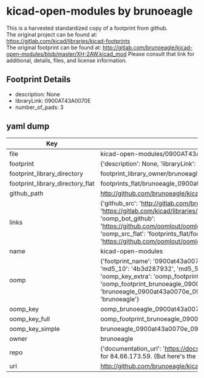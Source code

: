 # kicad-open-modules by brunoeagle  
This is a harvested standardized copy of a footprint from github.  
The original project can be found at:  
https://gitlab.com/kicad/libraries/kicad-footprints  
The original footprint can be found at:
http://gitlab.com/brunoeagle/kicad-open-modules/blob/master/XH-2AW.kicad_mod
Please consult that link for additional, details, files, and license information.  
## Footprint Details
* description: None  
* libraryLink: 0900AT43A0070E  
* number_of_pads: 3  
## yaml dump  
| Key | Value |  
| --- | --- |  
| file | kicad-open-modules/0900AT43A0070E.kicad_mod |  
| footprint | {'description': None, 'libraryLink': '0900AT43A0070E', 'number_of_pads': 3} |  
| footprint_library_directory | footprint_library_owner/brunoeagle_kicad-open-modules |  
| footprint_library_directory_flat | footprints_flat/brunoeagle_0900at43a0070e_0900at43a0070e/working |  
| github_path | http://github.com/brunoeagle/kicad-open-modules/blob/master/0900AT43A0070E.kicad_mod |  
| links | {'github_src': 'http://gitlab.com/brunoeagle/kicad-open-modules/blob/master/XH-2AW.kicad_mod', 'github_src_repo': 'https://gitlab.com/kicad/libraries/kicad-footprints', 'oomp_bot': 'footprints/brunoeagle_0900at43a0070e_0900at43a0070e/working', 'oomp_bot_github': 'https://github.com/oomlout/oomlout_oomp_footprint_bot/tree/main/footprints/brunoeagle_0900at43a0070e_0900at43a0070e/working', 'oomp_src_flat': 'footprints_flat/footprints_flat/brunoeagle_0900at43a0070e_0900at43a0070e/working', 'oomp_src_flat_github': 'https://github.com/oomlout/oomlout_oomp_footprint_src/tree/main/footprints_flat/brunoeagle_0900at43a0070e_0900at43a0070e/working'} |  
| name | kicad-open-modules |  
| oomp | {'footprint_name': '0900at43a0070e', 'library_name': '0900at43a0070e_kicad_mod', 'md5': '4b3d2879322fbf4f5b0a4067ae6fb1a0', 'md5_10': '4b3d287932', 'md5_5': '4b3d2', 'md5_6': '4b3d28', 'oomp_key': 'oomp_brunoeagle_0900at43a0070e_0900at43a0070e', 'oomp_key_extra': 'oomp_footprint_brunoeagle_0900at43a0070e_0900at43a0070e', 'oomp_key_full': 'oomp_footprint_brunoeagle_0900at43a0070e_0900at43a0070e_4b3d28', 'oomp_key_simple': 'brunoeagle_0900at43a0070e_0900at43a0070e', 'original_filename': 'kicad-open-modules/0900AT43A0070E.kicad_mod', 'owner_name': 'brunoeagle'} |  
| oomp_key | oomp_brunoeagle_0900at43a0070e_0900at43a0070e |  
| oomp_key_full | oomp_footprint_brunoeagle_0900at43a0070e_0900at43a0070e |  
| oomp_key_simple | brunoeagle_0900at43a0070e_0900at43a0070e |  
| owner | brunoeagle |  
| repo | {'documentation_url': 'https://docs.github.com/rest/overview/resources-in-the-rest-api#rate-limiting', 'message': "API rate limit exceeded for 84.66.173.59. (But here's the good news: Authenticated requests get a higher rate limit. Check out the documentation for more details.)"} |  
| url | http://github.com/brunoeagle/kicad-open-modules |  

